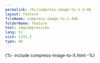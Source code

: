 ```yaml
---
permalink: /hi/compress-image-to-1-3-mb
layout: feature
fileName: compress-image-to-1-3mb
folderName: feature
tool: imgcompression
lang: hi
size: 1331.2
type: mb
---
```


{%- include compress-image-to-X.html -%}

